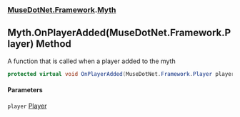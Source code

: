 ### [MuseDotNet.Framework](./MuseDotNet-Framework.md 'MuseDotNet.Framework').[Myth](./Myth.md 'MuseDotNet.Framework.Myth')
## Myth.OnPlayerAdded(MuseDotNet.Framework.Player) Method
A function that is called when a player added to the myth  
```csharp
protected virtual void OnPlayerAdded(MuseDotNet.Framework.Player player);
```
#### Parameters
<a name='MuseDotNet-Framework-Myth-OnPlayerAdded(MuseDotNet-Framework-Player)-player'></a>
`player` [Player](./Player.md 'MuseDotNet.Framework.Player')  
  

